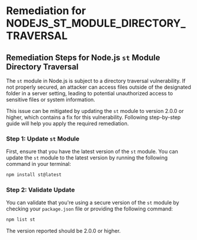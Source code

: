 # Remediation for NODEJS_ST_MODULE_DIRECTORY_TRAVERSAL

## Remediation Steps for Node.js `st` Module Directory Traversal

The `st` module in Node.js is subject to a directory traversal vulnerability. If not properly secured, an attacker can access files outside of the designated folder in a server setting, leading to potential unauthorized access to sensitive files or system information.

This issue can be mitigated by updating the `st` module to version 2.0.0 or higher, which contains a fix for this vulnerability. Following step-by-step guide will help you apply the required remediation.

### Step 1: Update `st` Module

First, ensure that you have the latest version of the `st` module. You can update the `st` module to the latest version by running the following command in your terminal:

```bash
npm install st@latest
```

### Step 2: Validate Update

You can validate that you're using a secure version of the `st` module by checking your `package.json` file or providing the following command:

```bash
npm list st
```

The version reported should be 2.0.0 or higher.